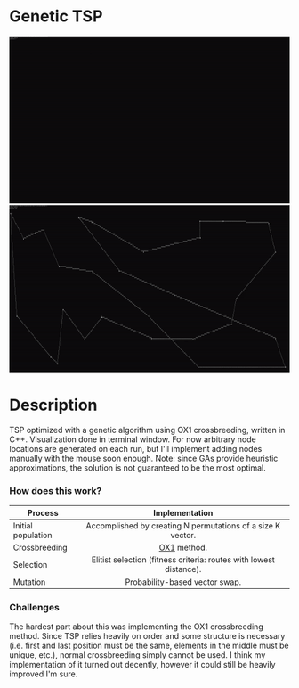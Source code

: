 # Genetic TSP

<p align="center">
  <img src="images/3.gif" width="700" height="300" >
  <img src="images/6.gif" width="700" height="300" >
</p>

# Description
TSP optimized with a genetic algorithm using OX1 crossbreeding, written in C++. Visualization done in terminal window. For now arbitrary node locations are generated on each run, but I'll implement adding nodes manually with the mouse soon enough. Note: since GAs provide heuristic approximations, the solution is not guaranteed to be the most optimal.

### How does this work?
| Process            | Implementation                                                                                                         |
| -------------------|:----------------------------------------------------------------------------------------------------------------------:|
| Initial population | Accomplished by creating N permutations of a size K vector.                                                            |
| Crossbreeding      | [OX1](https://www.rubicite.com/Tutorials/GeneticAlgorithms/CrossoverOperators/Order1CrossoverOperator.aspx) method.    |
| Selection          | Elitist selection (fitness criteria: routes with lowest distance).                                                     |
| Mutation           | Probability-based vector swap.                                                                                         |

### Challenges
The hardest part about this was implementing the OX1 crossbreeding method. Since TSP relies heavily on order and some structure is necessary (i.e. first and last position must be the same, elements in the middle must be unique, etc.), normal crossbreeding simply cannot be used. I think my implementation of it turned out decently, however it could still be heavily improved I'm sure.
